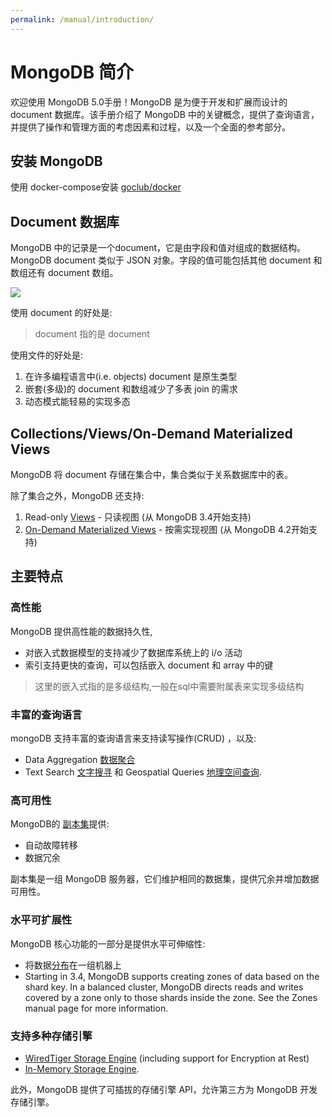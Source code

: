 ```yaml
---
permalink: /manual/introduction/
---
```


# MongoDB 简介

欢迎使用 MongoDB 5.0手册！MongoDB 是为便于开发和扩展而设计的 document 数据库。该手册介绍了 MongoDB 中的关键概念，提供了查询语言，并提供了操作和管理方面的考虑因素和过程，以及一个全面的参考部分。

## 安装 MongoDB

使用 docker-compose安装 [goclub/docker](https://github.com/goclub/docker/tree/main/mongo42)

## Document 数据库

MongoDB 中的记录是一个document，它是由字段和值对组成的数据结构。MongoDB  document 类似于 JSON 对象。字段的值可能包括其他 document 和数组还有 document 数组。

![](https://docs.mongodb.com/manual/images/crud-annotated-document.bakedsvg.svg)

使用 document 的好处是:

>  document 指的是 document

使用文件的好处是:

1. 在许多编程语言中(i.e. objects)  document 是原生类型
1. 嵌套(多级)的 document 和数组减少了多表 join 的需求
1. 动态模式能轻易的实现多态


## Collections/Views/On-Demand Materialized Views

MongoDB 将 document 存储在集合中，集合类似于关系数据库中的表。

除了集合之外，MongoDB 还支持:

1. Read-only [Views](/mongo/manual/core/views/) - 只读视图 (从 MongoDB 3.4开始支持)
2. [On-Demand Materialized Views](/mongo/manual/core/materialized-views/) - 按需实现视图 (从 MongoDB 4.2开始支持)

## 主要特点

### 高性能

MongoDB 提供高性能的数据持久性,

- 对嵌入式数据模型的支持减少了数据库系统上的 i/o 活动
- 索引支持更快的查询，可以包括嵌入 document 和 array 中的键

> 这里的嵌入式指的是多级结构,一般在sql中需要附属表来实现多级结构

### 丰富的查询语言

mongoDB 支持丰富的查询语言来支持读写操作(CRUD) ，以及:

- Data Aggregation [数据聚合](/mongo/manual/core/aggregation-pipeline/)
- Text Search [文字搜寻](/mongo/manual/text-search/) 和 Geospatial Queries [地理空间查询](/mongo/manual/tutorial/geospatial-tutorial/).

### 高可用性

MongoDB的 [副本集](/mongo/manual/replication/)提供:

- 自动故障转移
- 数据冗余

副本集是一组 MongoDB 服务器，它们维护相同的数据集，提供冗余并增加数据可用性。

### 水平可扩展性

MongoDB 核心功能的一部分是提供水平可伸缩性:

- 将数据[分布](/mongo/manual/sharding/#std-label-sharding-introduction)在一组机器上
- Starting in 3.4, MongoDB supports creating zones of data based on the shard key. In a balanced cluster, MongoDB directs reads and writes covered by a zone only to those shards inside the zone. See the Zones manual page for more information.

### 支持多种存储引擎

- [WiredTiger Storage Engine](/mongo/manual/core/security-encryption-at-rest/) (including support for Encryption at Rest)
- [In-Memory Storage Engine](/mongo/manual/core/inmemory/).

此外，MongoDB 提供了可插拔的存储引擎 API，允许第三方为 MongoDB 开发存储引擎。











